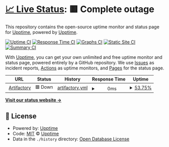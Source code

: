 # [📈 Live Status](https://upptime.github.io/upptime): <!--live status--> **🟥 Complete outage**

This repository contains the open-source uptime monitor and status page for [Upptime](https://upptime.js.org), powered by [Upptime](https://github.com/upptime/upptime).

[![Uptime CI](https://github.com/upptime/upptime/workflows/Uptime%20CI/badge.svg)](https://github.com/upptime/upptime/actions?query=workflow%3A%22Uptime+CI%22)
[![Response Time CI](https://github.com/upptime/upptime/workflows/Response%20Time%20CI/badge.svg)](https://github.com/upptime/upptime/actions?query=workflow%3A%22Response+Time+CI%22)
[![Graphs CI](https://github.com/upptime/upptime/workflows/Graphs%20CI/badge.svg)](https://github.com/upptime/upptime/actions?query=workflow%3A%22Graphs+CI%22)
[![Static Site CI](https://github.com/upptime/upptime/workflows/Static%20Site%20CI/badge.svg)](https://github.com/upptime/upptime/actions?query=workflow%3A%22Static+Site+CI%22)
[![Summary CI](https://github.com/upptime/upptime/workflows/Summary%20CI/badge.svg)](https://github.com/upptime/upptime/actions?query=workflow%3A%22Summary+CI%22)

With [Upptime](https://upptime.js.org), you can get your own unlimited and free uptime monitor and status page, powered entirely by a GitHub repository. We use [Issues](https://github.com/upptime/upptime/issues) as incident reports, [Actions](https://github.com/upptime/upptime/actions) as uptime monitors, and [Pages](https://upptime.github.io/upptime) for the status page.

<!--start: status pages-->
<!-- This summary is generated by Upptime (https://github.com/upptime/upptime) -->
<!-- Do not edit this manually, your changes will be overwritten -->
<!-- prettier-ignore -->
| URL | Status | History | Response Time | Uptime |
| --- | ------ | ------- | ------------- | ------ |
| <img alt="" src="https://favicons.githubusercontent.com/artifactory.dev.aws.cce.af.mil" height="13"> [Artifactory](https://artifactory.dev.aws.cce.af.mil) | 🟥 Down | [artifactory.yml](https://github.com/adamcubel/upptime/commits/HEAD/history/artifactory.yml) | <details><summary><img alt="Response time graph" src="./graphs/artifactory/response-time-week.png" height="20"> 0ms</summary><br><a href="https://upptime.github.io/upptime/history/artifactory"><img alt="Response time 0" src="https://img.shields.io/endpoint?url=https%3A%2F%2Fraw.githubusercontent.com%2Fadamcubel%2Fupptime%2FHEAD%2Fapi%2Fartifactory%2Fresponse-time.json"></a><br><a href="https://upptime.github.io/upptime/history/artifactory"><img alt="24-hour response time 0" src="https://img.shields.io/endpoint?url=https%3A%2F%2Fraw.githubusercontent.com%2Fadamcubel%2Fupptime%2FHEAD%2Fapi%2Fartifactory%2Fresponse-time-day.json"></a><br><a href="https://upptime.github.io/upptime/history/artifactory"><img alt="7-day response time 0" src="https://img.shields.io/endpoint?url=https%3A%2F%2Fraw.githubusercontent.com%2Fadamcubel%2Fupptime%2FHEAD%2Fapi%2Fartifactory%2Fresponse-time-week.json"></a><br><a href="https://upptime.github.io/upptime/history/artifactory"><img alt="30-day response time 0" src="https://img.shields.io/endpoint?url=https%3A%2F%2Fraw.githubusercontent.com%2Fadamcubel%2Fupptime%2FHEAD%2Fapi%2Fartifactory%2Fresponse-time-month.json"></a><br><a href="https://upptime.github.io/upptime/history/artifactory"><img alt="1-year response time 0" src="https://img.shields.io/endpoint?url=https%3A%2F%2Fraw.githubusercontent.com%2Fadamcubel%2Fupptime%2FHEAD%2Fapi%2Fartifactory%2Fresponse-time-year.json"></a></details> | <details><summary><a href="https://upptime.github.io/upptime/history/artifactory">53.75%</a></summary><a href="https://upptime.github.io/upptime/history/artifactory"><img alt="All-time uptime 53.75%" src="https://img.shields.io/endpoint?url=https%3A%2F%2Fraw.githubusercontent.com%2Fadamcubel%2Fupptime%2FHEAD%2Fapi%2Fartifactory%2Fuptime.json"></a><br><a href="https://upptime.github.io/upptime/history/artifactory"><img alt="24-hour uptime 53.75%" src="https://img.shields.io/endpoint?url=https%3A%2F%2Fraw.githubusercontent.com%2Fadamcubel%2Fupptime%2FHEAD%2Fapi%2Fartifactory%2Fuptime-day.json"></a><br><a href="https://upptime.github.io/upptime/history/artifactory"><img alt="7-day uptime 53.75%" src="https://img.shields.io/endpoint?url=https%3A%2F%2Fraw.githubusercontent.com%2Fadamcubel%2Fupptime%2FHEAD%2Fapi%2Fartifactory%2Fuptime-week.json"></a><br><a href="https://upptime.github.io/upptime/history/artifactory"><img alt="30-day uptime 53.75%" src="https://img.shields.io/endpoint?url=https%3A%2F%2Fraw.githubusercontent.com%2Fadamcubel%2Fupptime%2FHEAD%2Fapi%2Fartifactory%2Fuptime-month.json"></a><br><a href="https://upptime.github.io/upptime/history/artifactory"><img alt="1-year uptime 53.75%" src="https://img.shields.io/endpoint?url=https%3A%2F%2Fraw.githubusercontent.com%2Fadamcubel%2Fupptime%2FHEAD%2Fapi%2Fartifactory%2Fuptime-year.json"></a></details>

<!--end: status pages-->

[**Visit our status website →**](https://upptime.github.io/upptime)

## 📄 License

- Powered by: [Upptime](https://github.com/upptime/upptime)
- Code: [MIT](./LICENSE) © [Upptime](https://upptime.js.org)
- Data in the `./history` directory: [Open Database License](https://opendatacommons.org/licenses/odbl/1-0/)
